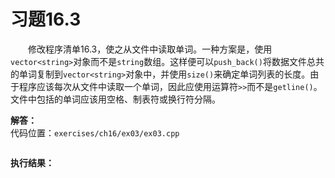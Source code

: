 # 习题16.3

&emsp;&emsp;修改程序清单16.3，使之从文件中读取单词。一种方案是，使用`vector<string>`对象而不是`string`数组。这样便可以`push_back()`将数据文件总共的单词复制到`vector<string>`对象中，并使用`size()`来确定单词列表的长度。由于程序应该每次从文件中读取一个单词，因此应使用运算符`>>`而不是`getline()`。文件中包括的单词应该用空格、制表符或换行符分隔。

**解答：**  
代码位置：`exercises/ch16/ex03/ex03.cpp`
```c++

```

**执行结果：**  
```

```